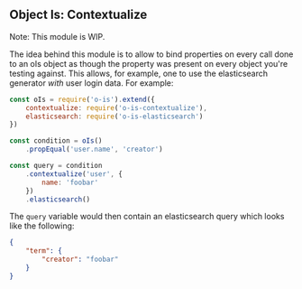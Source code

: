 ## Object Is: Contextualize
Note: This module is WIP.

The idea behind this module is to allow to bind properties on
every call done to an oIs object as though the property was
present on every object you're testing against. This allows,
for example, one to use the elasticsearch generator _with_
user login data. For example:

```javascript
const oIs = require('o-is').extend({
	contextualize: require('o-is-contextualize'),
	elasticsearch: require('o-is-elasticsearch')
})

const condition = oIs()
	.propEqual('user.name', 'creator')

const query = condition
	.contextualize('user', {
		name: 'foobar'
	})
	.elasticsearch()

```

The `query` variable would then contain an elasticsearch query which looks
like the following:
```json
{
	"term": {
		"creator": "foobar"
	}
}
```
